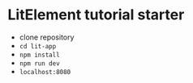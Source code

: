 # LitElement tutorial starter
- clone repository
- ```cd lit-app```
- ```npm install```
- ```npm run dev```
- ```localhost:8080```

